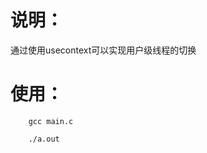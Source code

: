 说明：
===================
通过使用usecontext可以实现用户级线程的切换

使用：
===================
        gcc main.c

        ./a.out

